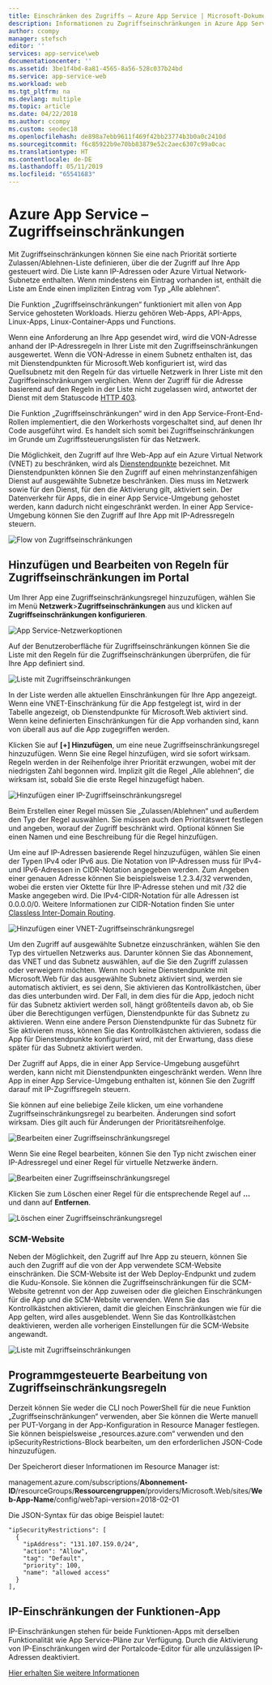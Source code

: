 ```yaml
---
title: Einschränken des Zugriffs – Azure App Service | Microsoft-Dokumentation
description: Informationen zu Zugriffseinschränkungen in Azure App Service
author: ccompy
manager: stefsch
editor: ''
services: app-service\web
documentationcenter: ''
ms.assetid: 3be1f4bd-8a81-4565-8a56-528c037b24bd
ms.service: app-service-web
ms.workload: web
ms.tgt_pltfrm: na
ms.devlang: multiple
ms.topic: article
ms.date: 04/22/2018
ms.author: ccompy
ms.custom: seodec18
ms.openlocfilehash: de898a7ebb9611f469f42bb23774b3b0a0c2410d
ms.sourcegitcommit: f6c85922b9e70bb83879e52c2aec6307c99a0cac
ms.translationtype: HT
ms.contentlocale: de-DE
ms.lasthandoff: 05/11/2019
ms.locfileid: "65541683"
---
```

# <a name="azure-app-service-access-restrictions"></a>Azure App Service – Zugriffseinschränkungen #

Mit Zugriffseinschränkungen können Sie eine nach Priorität sortierte Zulassen/Ablehnen-Liste definieren, über die der Zugriff auf Ihre App gesteuert wird. Die Liste kann IP-Adressen oder Azure Virtual Network-Subnetze enthalten. Wenn mindestens ein Eintrag vorhanden ist, enthält die Liste am Ende einen impliziten Eintrag vom Typ „Alle ablehnen“.

Die Funktion „Zugriffseinschränkungen“ funktioniert mit allen von App Service gehosteten Workloads. Hierzu gehören Web-Apps, API-Apps, Linux-Apps, Linux-Container-Apps und Functions.

Wenn eine Anforderung an Ihre App gesendet wird, wird die VON-Adresse anhand der IP-Adressregeln in Ihrer Liste mit den Zugriffseinschränkungen ausgewertet. Wenn die VON-Adresse in einem Subnetz enthalten ist, das mit Dienstendpunkten für Microsoft.Web konfiguriert ist, wird das Quellsubnetz mit den Regeln für das virtuelle Netzwerk in Ihrer Liste mit den Zugriffseinschränkungen verglichen. Wenn der Zugriff für die Adresse basierend auf den Regeln in der Liste nicht zugelassen wird, antwortet der Dienst mit dem Statuscode [HTTP 403](https://en.wikipedia.org/wiki/HTTP_403).

Die Funktion „Zugriffseinschränkungen“ wird in den App Service-Front-End-Rollen implementiert, die den Workerhosts vorgeschaltet sind, auf denen Ihr Code ausgeführt wird. Es handelt sich somit bei Zugriffseinschränkungen im Grunde um Zugriffssteuerungslisten für das Netzwerk.

Die Möglichkeit, den Zugriff auf Ihre Web-App auf ein Azure Virtual Network (VNET) zu beschränken, wird als [Dienstendpunkte][serviceendpoints] bezeichnet. Mit Dienstendpunkten können Sie den Zugriff auf einen mehrinstanzenfähigen Dienst auf ausgewählte Subnetze beschränken. Dies muss im Netzwerk sowie für den Dienst, für den die Aktivierung gilt, aktiviert sein. Der Datenverkehr für Apps, die in einer App Service-Umgebung gehostet werden, kann dadurch nicht eingeschränkt werden.  In einer App Service-Umgebung können Sie den Zugriff auf Ihre App mit IP-Adressregeln steuern.

![Flow von Zugriffseinschränkungen](media/app-service-ip-restrictions/access-restrictions-flow.png)

## <a name="adding-and-editing-access-restriction-rules-in-the-portal"></a>Hinzufügen und Bearbeiten von Regeln für Zugriffseinschränkungen im Portal ##

Um Ihrer App eine Zugriffseinschränkungsregel hinzuzufügen, wählen Sie im Menü **Netzwerk**>**Zugriffseinschränkungen** aus und klicken auf **Zugriffseinschränkungen konfigurieren**.

![App Service-Netzwerkoptionen](media/app-service-ip-restrictions/access-restrictions.png)  

Auf der Benutzeroberfläche für Zugriffseinschränkungen können Sie die Liste mit den Regeln für die Zugriffseinschränkungen überprüfen, die für Ihre App definiert sind.

![Liste mit Zugriffseinschränkungen](media/app-service-ip-restrictions/access-restrictions-browse.png)

In der Liste werden alle aktuellen Einschränkungen für Ihre App angezeigt. Wenn eine VNET-Einschränkung für die App festgelegt ist, wird in der Tabelle angezeigt, ob Dienstendpunkte für Microsoft.Web aktiviert sind. Wenn keine definierten Einschränkungen für die App vorhanden sind, kann von überall aus auf die App zugegriffen werden.  

Klicken Sie auf **[+] Hinzufügen**, um eine neue Zugriffseinschränkungsregel hinzuzufügen. Wenn Sie eine Regel hinzufügen, wird sie sofort wirksam. Regeln werden in der Reihenfolge ihrer Priorität erzwungen, wobei mit der niedrigsten Zahl begonnen wird. Implizit gilt die Regel „Alle ablehnen“, die wirksam ist, sobald Sie die erste Regel hinzugefügt haben.

![Hinzufügen einer IP-Zugriffseinschränkungsregel](media/app-service-ip-restrictions/access-restrictions-ip-add.png)

Beim Erstellen einer Regel müssen Sie „Zulassen/Ablehnen“ und außerdem den Typ der Regel auswählen. Sie müssen auch den Prioritätswert festlegen und angeben, worauf der Zugriff beschränkt wird.  Optional können Sie einen Namen und eine Beschreibung für die Regel hinzufügen.  

Um eine auf IP-Adressen basierende Regel hinzuzufügen, wählen Sie einen der Typen IPv4 oder IPv6 aus. Die Notation von IP-Adressen muss für IPv4- und IPv6-Adressen in CIDR-Notation angegeben werden. Zum Angeben einer genauen Adresse können Sie beispielsweise 1.2.3.4/32 verwenden, wobei die ersten vier Oktette für Ihre IP-Adresse stehen und mit /32 die Maske angegeben wird. Die IPv4-CIDR-Notation für alle Adressen ist 0.0.0.0/0. Weitere Informationen zur CIDR-Notation finden Sie unter [Classless Inter-Domain Routing](https://en.wikipedia.org/wiki/Classless_Inter-Domain_Routing). 

![Hinzufügen einer VNET-Zugriffseinschränkungsregel](media/app-service-ip-restrictions/access-restrictions-vnet-add.png)

Um den Zugriff auf ausgewählte Subnetze einzuschränken, wählen Sie den Typ des virtuellen Netzwerks aus. Darunter können Sie das Abonnement, das VNET und das Subnetz auswählen, auf die Sie den Zugriff zulassen oder verweigern möchten. Wenn noch keine Dienstendpunkte mit Microsoft.Web für das ausgewählte Subnetz aktiviert sind, werden sie automatisch aktiviert, es sei denn, Sie aktivieren das Kontrollkästchen, über das dies unterbunden wird. Der Fall, in dem dies für die App, jedoch nicht für das Subnetz aktiviert werden soll, hängt größtenteils davon ab, ob Sie über die Berechtigungen verfügen, Dienstendpunkte für das Subnetz zu aktivieren. Wenn eine andere Person Dienstendpunkte für das Subnetz für Sie aktivieren muss, können Sie das Kontrollkästchen aktivieren, sodass die App für Dienstendpunkte konfiguriert wird, mit der Erwartung, dass diese später für das Subnetz aktiviert werden. 

Der Zugriff auf Apps, die in einer App Service-Umgebung ausgeführt werden, kann nicht mit Dienstendpunkten eingeschränkt werden. Wenn Ihre App in einer App Service-Umgebung enthalten ist, können Sie den Zugriff darauf mit IP-Zugriffsregeln steuern. 

Sie können auf eine beliebige Zeile klicken, um eine vorhandene Zugriffseinschränkungsregel zu bearbeiten. Änderungen sind sofort wirksam. Dies gilt auch für Änderungen der Prioritätsreihenfolge.

![Bearbeiten einer Zugriffseinschränkungsregel](media/app-service-ip-restrictions/access-restrictions-ip-edit.png)

Wenn Sie eine Regel bearbeiten, können Sie den Typ nicht zwischen einer IP-Adressregel und einer Regel für virtuelle Netzwerke ändern. 

![Bearbeiten einer Zugriffseinschränkungsregel](media/app-service-ip-restrictions/access-restrictions-vnet-edit.png)

Klicken Sie zum Löschen einer Regel für die entsprechende Regel auf **...** und dann auf **Entfernen**.

![Löschen einer Zugriffseinschränkungsregel](media/app-service-ip-restrictions/access-restrictions-delete.png)

### <a name="scm-site"></a>SCM-Website 

Neben der Möglichkeit, den Zugriff auf Ihre App zu steuern, können Sie auch den Zugriff auf die von der App verwendete SCM-Website einschränken. Die SCM-Website ist der Web Deploy-Endpunkt und zudem die Kudu-Konsole. Sie können die Zugriffseinschränkungen für die SCM-Website getrennt von der App zuweisen oder die gleichen Einschränkungen für die App und die SCM-Website verwenden. Wenn Sie das Kontrollkästchen aktivieren, damit die gleichen Einschränkungen wie für die App gelten, wird alles ausgeblendet. Wenn Sie das Kontrollkästchen deaktivieren, werden alle vorherigen Einstellungen für die SCM-Website angewandt. 

![Liste mit Zugriffseinschränkungen](media/app-service-ip-restrictions/access-restrictions-scm-browse.png)

## <a name="programmatic-manipulation-of-access-restriction-rules"></a>Programmgesteuerte Bearbeitung von Zugriffseinschränkungsregeln ##

Derzeit können Sie weder die CLI noch PowerShell für die neue Funktion „Zugriffseinschränkungen“ verwenden, aber Sie können die Werte manuell per PUT-Vorgang in der App-Konfiguration in Resource Manager festlegen. Sie können beispielsweise „resources.azure.com“ verwenden und den ipSecurityRestrictions-Block bearbeiten, um den erforderlichen JSON-Code hinzuzufügen.

Der Speicherort dieser Informationen im Resource Manager ist:

management.azure.com/subscriptions/**Abonnement-ID**/resourceGroups/**Ressourcengruppen**/providers/Microsoft.Web/sites/**Web-App-Name**/config/web?api-version=2018-02-01

Die JSON-Syntax für das obige Beispiel lautet:

    "ipSecurityRestrictions": [
      {
        "ipAddress": "131.107.159.0/24",
        "action": "Allow",
        "tag": "Default",
        "priority": 100,
        "name": "allowed access"
      }
    ],

## <a name="function-app-ip-restrictions"></a>IP-Einschränkungen der Funktionen-App

IP-Einschränkungen stehen für beide Funktionen-Apps mit derselben Funktionalität wie App Service-Pläne zur Verfügung. Durch die Aktivierung von IP-Einschränkungen wird der Portalcode-Editor für alle unzulässigen IP-Adressen deaktiviert.

[Hier erhalten Sie weitere Informationen](../azure-functions/functions-networking-options.md#inbound-ip-restrictions)


<!--Links-->
[serviceendpoints]: https://docs.microsoft.com/azure/virtual-network/virtual-network-service-endpoints-overview
